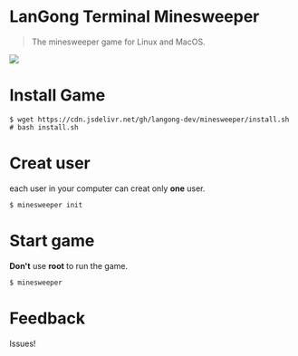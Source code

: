 # LanGong Terminal Minesweeper

> The minesweeper game for Linux and MacOS.

![](http://516wjy.xyz:516/img/tminesweeper.png)

# Install Game

```
$ wget https://cdn.jsdelivr.net/gh/langong-dev/minesweeper/install.sh
# bash install.sh
```

# Creat user

each user in your computer can creat only **one** user.

```
$ minesweeper init
```

# Start game

**Don't** use **root** to run the game.

```
$ minesweeper
```

# Feedback

Issues!
